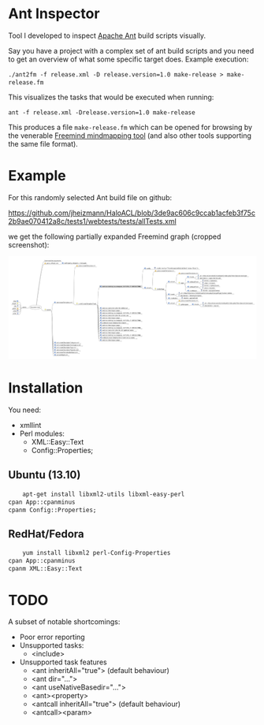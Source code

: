 # Ant Inspector

Tool I developed to inspect [Apache Ant](https://ant.apache.org) build scripts visually.

Say you have a project with a complex set of ant build scripts and you need to get an overview of what some specific target does. Example execution:

    ./ant2fm -f release.xml -D release.version=1.0 make-release > make-release.fm

This visualizes the tasks that would be executed when running:

    ant -f release.xml -Drelease.version=1.0 make-release

This produces a file `make-release.fm` which can be opened for browsing by the venerable [Freemind mindmapping tool](http://freemind.sourceforge.net/wiki/index.php/Main_Page) (and also other tools supporting the same file format).

# Example

For this randomly selected Ant build file on github:

  https://github.com/jheizmann/HaloACL/blob/3de9ac606c9ccab1acfeb3f75c2b9ae070412a8c/tests1/webtests/tests/allTests.xml

we get the following partially expanded Freemind graph (cropped screenshot):

  <a href="https://raw.githubusercontent.com/NitorCreations/ant-inspector/master/images/example1.png"><img src="images/example1.png"></a>

# Installation

You need:

* xmllint
* Perl modules:
    * XML::Easy::Text
    * Config::Properties;

## Ubuntu (13.10)
        apt-get install libxml2-utils libxml-easy-perl
	cpan App::cpanminus
	cpanm Config::Properties;

## RedHat/Fedora
        yum install libxml2 perl-Config-Properties
	cpan App::cpanminus
	cpanm XML::Easy::Text

# TODO

A subset of notable shortcomings:

* Poor error reporting
* Unsupported tasks:
    * &lt;include&gt;
* Unsupported task features
    * &lt;ant inheritAll="true"&gt; (default behaviour)
    * &lt;ant dir="..."&gt;
    * &lt;ant useNativeBasedir="..."&gt;
    * &lt;ant&gt;&lt;property&gt;
    * &lt;antcall inheritAll="true"&gt; (default behaviour)
    * &lt;antcall&gt;&lt;param&gt;
